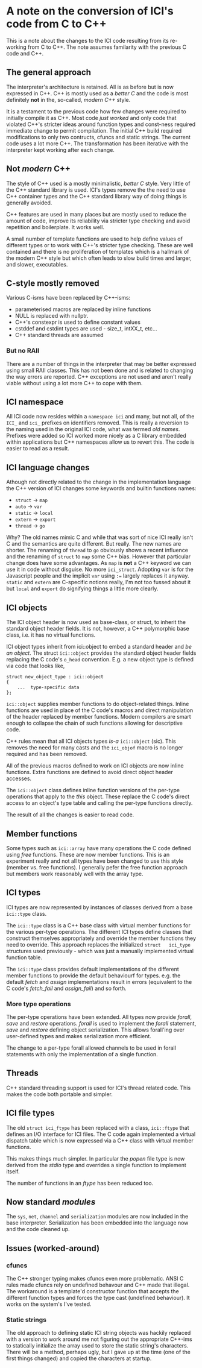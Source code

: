 # A note on the conversion of ICI's code from C to C++

This is a  note about the changes  to the ICI code  resulting from its
re-working  from  C to  C++.  The  note  assumes familarity  with  the
previous C code and C++.

## The general approach

The interpreter's  architecture is retained.  All is as before  but is
now expressed in C++. C++ is mostly  used as a _better C_ and the code
is most definitely **not** in the, so-called, _modern C++_ style.

It is a  testament to the previous code how  few changes were required
to initially compile it as C++.  Most  code _just worked_ and only code
that violated  C++'s stricter  ideas around  function types  and const-ness
required immediate change to permit  compilation. The initial C++ build
required modifications  to only two contructs,  cfuncs and static strings.
The current code uses  a lot more C++.  The  transformation  has  been
iterative with  the  interpreter  kept working after each change.

## Not _modern_ C++

The style  of C++  used is  a mostly  minimalistic, _better  C_ style.
Very little of the C++ standard  library is used. ICI's types remove
the the need to use C++ container types and the C++ standard library
way of doing things is generally avoided.

C++ features are used in many places but are mostly used to reduce the
amount of code, improve its reliability via stricter type checking and
avoid repetition and boilerplate. It works well.

A small number of template functions are used to help define values of
different types  or to work  with C++'s stricter type  checking. These
are well contained and there is no proliferation of templates which is
a hallmark of the modern C++ style but which often leads to slow build
times and larger, and slower, executables.

## C-style mostly removed

Various C-isms have been replaced by C++-isms:

- parameterised macros are replaced by inline functions
- NULL is replaced with nullptr.
- C++'s constexpr is used to define constant values
- cstddef and cstdint types are used - size_t, intXX_t, etc...
- C++ standard threads are assumed

### But no RAII

There are a  number of things in the interpreter  that may be better
expressed using small RAII classes. This has not been done and is
related to changing the way errors are reported. C++ exceptions
are not used and aren't really viable without using a lot more C++
to cope with them.

## ICI namespace

All ICI  code now resides within  a `namespace ici` and  many, but not
all, of the `ICI_` and `ici_` prefixes on identifiers removed. This is
really a reversion  to the naming used in the  original ICI code, what
was termed _old names_. Prefixes were  added so ICI worked more nicely
as a C  library embedded within applications but  C++ namespaces allow
us to revert this. The code is easier to read as a result.

## ICI language changes

Athough  not directly  related  to the  change  in the  implementation
language  the C++  version of  ICI changes  some keywords  and builtin
functions names:

- `struct` -> `map`
- `auto`   -> `var`
- `static` -> `local`
- `extern` -> `export`
- `thread` -> `go`

Why? The old names mimic C and  while that was sort of nice ICI really
isn't C  and the semantics  are quite  different. But really.  The new
names are shorter. The renaming of  `thread` to `go` obviously shows a
recent  influence and  the  renaming  of `struct`  to  `map` some  C++
bias. However that particular change does  have some advantages. As
`map` is **not** a C++ keyword we can use it in code without disguise.
No more `ici_struct`. Adopting `var` is for the Javascript people and
the implicit `var` using `:=` largely replaces it anyway. `static` and
`extern` are C-specific notions really, I'm not too fussed about it
but `local` and `export` do signifying things a little more clearly.

## ICI objects

The ICI object header is now used as base-class, or struct, to inherit
the standard object header fields. It is not, however, a C++ polymorphic
base class, i.e. it has no virtual functions.

ICI object types  inherit from ici::object to embed a standard  header
and _be an  object_.  The  struct  `ici::object` provides  the standard
object header fields replacing the C  code's `o_head` convention.
E.g.  a new object type is defined via code that looks like,

    struct new_object_type : ici::object
    {
        ...  type-specific data
    };

`ici::object` supplies member functions to do object-related things.
Inline functions are used in place of the C code's macros and
direct manipulation of the header replaced by member functions.
Modern compilers are smart enough to collapse the chain of such
functions allowing for descriptive code.

C++ rules mean that all ICI objects types _is-a_ `ici::object` (sic).
This removes the need for many casts and the `ici_objof` macro is no
longer required and has been removed.

All of the previous macros defined to work on ICI objects are now
inline functions. Extra functions are defined to avoid direct object
header accesses.

The `ici::object` class defines inline function versions of the
per-type operations that apply to the _this_ object. These replace the
C code's direct access to an object's type table and calling the
per-type functions directly.

The result of all the changes is easier to read code.

## Member functions

Some types such as `ici::array` have many operations the C code
defined using _free_ functions. These are now member functions.  This
is an experiment really and not all types have been changed to use this
style (member vs. free functions).  I generally pefer the free
function approach but members work reasonably well with the array
type.

## ICI types

ICI types are now represented by instances of classes derived from a
base `ici::type` class.

The `ici::type` class is a C++ base class with virtual member functions
for the  various per-type operations.  The different ICI types define
classes that construct  themselves appropriately and override the member
functions  they need  to override.  This approach replaces   the   initialized
`struct   ici_type`   structures   used previously - which was just a manually
implemented virtual function table.

The  `ici::type`  class  provides default  implementations  of  the
different member functions to provide  the default behaviourf for types.
e.g.  the default _fetch_ and _assign_ implementations result in errors
(equivalent to the C code's _fetch_fail_ and _assign_fail_) and so forth.

### More type operations

The per-type operations have been extended. All types now provide
_forall_, _save_ and _restore_ operations. _forall_ is used to
implement the _forall_ statement, _save_ and _restore_ defining
object serialization. This allows forall'ing over user-defined
types and makes serialization more efficient.

The change to a per-type forall allowed channels to be used
in forall statements with only the implementation of a single
function.

## Threads

C++ standard threading support is used for ICI's thread related
code. This makes the code both portable and simpler.

## ICI file types

The old `struct ici_ftype` has been replaced with a class,
`ici::ftype` that defines an I/O interface for ICI files.
The C code again implemented a virtual dispatch table
which is now expressed via a C++ class with virtual member
functions.

This makes things much simpler. In particular the _popen_ file
type is now derived from the _stdio_ type and overrides a single
function to implement itself.

The number of functions in an _ftype_ has been reduced too.

## Now standard _modules_

The `sys`, `net`, `channel` and `serialization` modules are now
included in the base interpreter. Serialization has been embedded
into the language now and the code cleaned up.

## Issues (worked-around)

### cfuncs

The C++ stronger typing makes cfuncs even more problematic. ANSI C
rules made cfuncs rely on undefined behavour and C++ made that
illegal. The workaround is a template'd constructor function that
accepts the different function types and forces the type cast
(undefined behaviour). It works on the system's I've tested.

### Static strings

The old approach to defining static ICI string objects was hackily
replaced with a version to work around me not figuring out the
appropriate C++-ims to statically initialize the array used to store
the static string's characters. There will be a method, perhaps ugly,
but I gave up at the time (one of the first things changed) and copied
the characters at startup.

